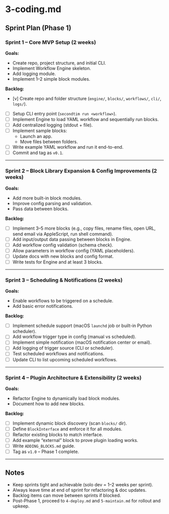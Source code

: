 # 3-coding.md

## Sprint Plan (Phase 1)

### Sprint 1 – Core MVP Setup (2 weeks)
**Goals:**
- Create repo, project structure, and initial CLI.
- Implement Workflow Engine skeleton.
- Add logging module.
- Implement 1–2 simple block modules.

**Backlog:**
- [v] Create repo and folder structure (`engine/`, `blocks/`, `workflows/`, `cli/`, `logs/`).
- [ ] Setup CLI entry point (`secondtim run <workflow>`).
- [ ] Implement Engine to load YAML workflow and sequentially run blocks.
- [ ] Add centralized logging (stdout + file).
- [ ] Implement sample blocks:  
  - Launch an app.  
  - Move files between folders.
- [ ] Write example YAML workflow and run it end-to-end.
- [ ] Commit and tag as `v0.1`.

---

### Sprint 2 – Block Library Expansion & Config Improvements (2 weeks)
**Goals:**
- Add more built-in block modules.
- Improve config parsing and validation.
- Pass data between blocks.

**Backlog:**
- [ ] Implement 3–5 more blocks (e.g., copy files, rename files, open URL, send email via AppleScript, run shell command).
- [ ] Add input/output data passing between blocks in Engine.
- [ ] Add workflow config validation (schema check).
- [ ] Allow parameters in workflow config (YAML placeholders).
- [ ] Update docs with new blocks and config format.
- [ ] Write tests for Engine and at least 3 blocks.

---

### Sprint 3 – Scheduling & Notifications (2 weeks)
**Goals:**
- Enable workflows to be triggered on a schedule.
- Add basic error notifications.

**Backlog:**
- [ ] Implement schedule support (macOS `launchd` job or built-in Python scheduler).
- [ ] Add workflow trigger type in config (manual vs scheduled).
- [ ] Implement simple notification (macOS notification center or email).
- [ ] Add logging of trigger source (CLI or scheduler).
- [ ] Test scheduled workflows and notifications.
- [ ] Update CLI to list upcoming scheduled workflows.

---

### Sprint 4 – Plugin Architecture & Extensibility (2 weeks)
**Goals:**
- Refactor Engine to dynamically load block modules.
- Document how to add new blocks.

**Backlog:**
- [ ] Implement dynamic block discovery (scan `blocks/` dir).
- [ ] Define `BlockInterface` and enforce it for all modules.
- [ ] Refactor existing blocks to match interface.
- [ ] Add example “external” block to prove plugin loading works.
- [ ] Write `ADDING_BLOCKS.md` guide.
- [ ] Tag as `v1.0` – Phase 1 complete.

---

## Notes
- Keep sprints tight and achievable (solo dev = 1–2 weeks per sprint).
- Always leave time at end of sprint for refactoring & doc updates.
- Backlog items can move between sprints if blocked.
- Post-Phase 1, proceed to `4-deploy.md` and `5-maintain.md` for rollout and upkeep.
